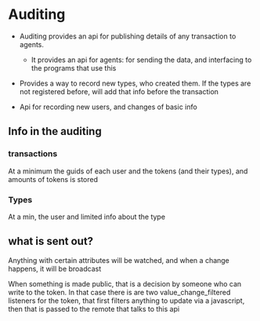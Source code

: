 # Auditing

* Auditing provides an api for publishing details of any transaction to agents.
  * It provides an api for agents: for sending the data, and interfacing to the programs that use this

* Provides a way to record new types, who created them. If the types are not registered before, will add that info before the transaction

* Api for recording new users, and changes of basic info

## Info in the auditing

### transactions 

At a minimum the guids of each user and the tokens (and their types), and amounts of tokens is stored


### Types

At a min, the user and limited info about the type

## what is sent out?


Anything with certain attributes will be watched, and when a change happens, it will be broadcast

When something is made public, that is a decision by someone who can write to the token. 
In that case there is are two value_change_filtered listeners for the token, that first filters anything to update via a javascript,
then that is passed to the remote that talks to this api
